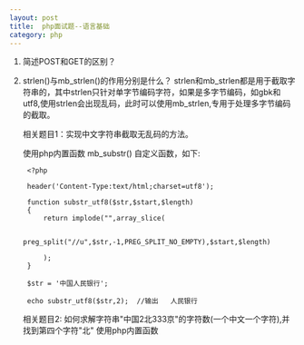 ```yaml
---
layout: post
title:  php面试题--语言基础
category: php
---
```



1. 简述POST和GET的区别？


2. strlen()与mb_strlen()的作用分别是什么？
	strlen和mb_strlen都是用于截取字符串的，其中strlen只针对单字节编码字符，如果是多字节编码，如gbk和utf8,使用strlen会出现乱码，此时可以使用mb_strlen,专用于处理多字节编码的截取。

	相关题目1：实现中文字符串截取无乱码的方法。

	使用php内置函数 mb_substr()
	自定义函数，如下:

		<?php
		
		header('Content-Type:text/html;charset=utf8');

		function substr_utf8($str,$start,$length)
		{
			return implode("",array_slice(

				preg_split("//u",$str,-1,PREG_SPLIT_NO_EMPTY),$start,$length)

			);
		}

		$str = '中国人民银行';

		echo substr_utf8($str,2);  //输出   人民银行

	相关题目2: 如何求解字符串"中国2北333京"的字符数(一个中文一个字符),并找到第四个字符"北"
	使用php内置函数
	<?php
	
		header('Content-Type:text/html;charset=utf8');
		$str = '中国2北333京';
		echo mb_strlen($str,'utf8');
		echo mb_substr($str,3,1,'utf8');



















